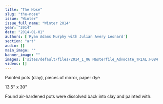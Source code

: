 ```yaml
---
title: "The Nose"
slug: "the-nose"
issue: "Winter"
issue_full_name: "Winter 2014"
year: "2014"
date: "2014-01-01"
authors: ['Ryan Adams Murphy with Julian Avery Leonard']
section: "art"
audio: []
main_image: ""
banner_image: ""
images: ['sites/default/files/2014_1_06 Masterfile_Advocate_TRIAL.P084.png']
videos: []
---
```

Painted pots (clay), pieces of mirror, paper dye

13.5" x 30"

Found air-hardened pots were dissolved back into clay and painted with.

